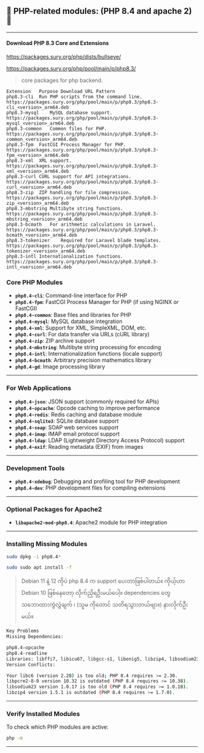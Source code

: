 ## 🚀 PHP-related modules: (PHP 8.4 and apache 2) 🚀

---

#### Download PHP 8.3 Core and Extensions
https://packages.sury.org/php/dists/bullseye/

https://packages.sury.org/php/pool/main/p/php8.3/

> core packages for php backend.

```
Extension   Purpose Download URL Pattern
php8.3-cli  Run PHP scripts from the command line.  https://packages.sury.org/php/pool/main/p/php8.3/php8.3-cli_<version>_arm64.deb
php8.3-mysql    MySQL database support. https://packages.sury.org/php/pool/main/p/php8.3/php8.3-mysql_<version>_arm64.deb
php8.3-common   Common files for PHP.   https://packages.sury.org/php/pool/main/p/php8.3/php8.3-common_<version>_arm64.deb
php8.3-fpm  FastCGI Process Manager for PHP.    https://packages.sury.org/php/pool/main/p/php8.3/php8.3-fpm_<version>_arm64.deb
php8.3-xml  XML support.    https://packages.sury.org/php/pool/main/p/php8.3/php8.3-xml_<version>_arm64.deb
php8.3-curl CURL support for API integrations.  https://packages.sury.org/php/pool/main/p/php8.3/php8.3-curl_<version>_arm64.deb
php8.3-zip  ZIP handling for file compression.  https://packages.sury.org/php/pool/main/p/php8.3/php8.3-zip_<version>_arm64.deb
php8.3-mbstring Multibyte string functions. https://packages.sury.org/php/pool/main/p/php8.3/php8.3-mbstring_<version>_arm64.deb
php8.3-bcmath   For arithmetic calculations in Laravel. https://packages.sury.org/php/pool/main/p/php8.3/php8.3-bcmath_<version>_arm64.deb
php8.3-tokenizer    Required for Laravel blade templates.   https://packages.sury.org/php/pool/main/p/php8.3/php8.3-tokenizer_<version>_arm64.deb
php8.3-intl Internationalization functions. https://packages.sury.org/php/pool/main/p/php8.3/php8.3-intl_<version>_arm64.deb
```


### **Core PHP Modules**
- **`php8.4-cli`**: Command-line interface for PHP  
- **`php8.4-fpm`**: FastCGI Process Manager for PHP (if using NGINX or FastCGI)  
- **`php8.4-common`**: Base files and libraries for PHP  
- **`php8.4-mysql`**: MySQL database integration  
- **`php8.4-xml`**: Support for XML, SimpleXML, DOM, etc.  
- **`php8.4-curl`**: For data transfer via URLs (cURL library)  
- **`php8.4-zip`**: ZIP archive support  
- **`php8.4-mbstring`**: Multibyte string processing for encoding  
- **`php8.4-intl`**: Internationalization functions (locale support)  
- **`php8.4-bcmath`**: Arbitrary precision mathematics library  
- **`php8.4-gd`**: Image processing library  

---

### **For Web Applications**
- **`php8.4-json`**: JSON support (commonly required for APIs)  
- **`php8.4-opcache`**: Opcode caching to improve performance  
- **`php8.4-redis`**: Redis caching and database module  
- **`php8.4-sqlite3`**: SQLite database support  
- **`php8.4-soap`**: SOAP web services support  
- **`php8.4-imap`**: IMAP email protocol support  
- **`php8.4-ldap`**: LDAP (Lightweight Directory Access Protocol) support  
- **`php8.4-exif`**: Reading metadata (EXIF) from images  

---

### **Development Tools**
- **`php8.4-xdebug`**: Debugging and profiling tool for PHP development  
- **`php8.4-dev`**: PHP development files for compiling extensions  

---

### **Optional Packages for Apache2**
- **`libapache2-mod-php8.4`**: Apache2 module for PHP integration  

---

### **Installing Missing Modules**

```bash
sudo dpkg -i php8.4*
```
```bash
sudo sudo apt install -f
```
> Debian 11 နဲ့ 12 ကိုပဲ php 8.4 က support ပေးတာဖြစ်ပါတယ်။ ကိုယ့်ဟာ Debian 10 ဖြစ်နေတော့ လိုက်ညှိရဦးမယ်ပေါ့။ dependencies တွေ သဘောထားကွဲလွှဲချက် ၊ (သူမ ကိုတောင် သတိရသွားတယ်ဗျာ။) နားလိုက်ဦးမယ်။ 

```bash
Key Problems
Missing Dependencies:

php8.4-opcache
php8.4-readline
Libraries: libffi7, libicu67, libgcc-s1, libonig5, libzip4, libsodium23, libpcre2-8-0
Version Conflicts:

Your libc6 (version 2.28) is too old; PHP 8.4 requires >= 2.30.
libpcre2-8-0 version 10.32 is outdated (PHP 8.4 requires >= 10.38).
libsodium23 version 1.0.17 is too old (PHP 8.4 requires >= 1.0.18).
libzip4 version 1.5.1 is outdated (PHP 8.4 requires >= 1.7.0).


```


---

### **Verify Installed Modules**
To check which PHP modules are active:
```bash
php -m
```

---
